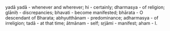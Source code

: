 yadā yadā - whenever and wherever; hi - certainly; dharmasya - of religion; glāniḥ - discrepancies; bhavati - become manifested; bhārata - O descendant of Bharata; abhyutthānam - predominance; adharmasya - of irreligion; tadā - at that time; ātmānam - self; sṛjāmi - manifest; aham - I.